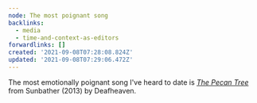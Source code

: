 ```yaml
---
node: The most poignant song
backlinks:
  - media
  - time-and-context-as-editors
forwardlinks: []
created: '2021-09-08T07:28:08.824Z'
updated: '2021-09-08T07:29:06.472Z'
---
```

The most emotionally poignant song I've heard to date is [*The Pecan Tree*](https://youtu.be/N-Dyaoq_oSA) from Sunbather (2013) by Deafheaven. 
